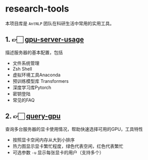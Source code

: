 # research-tools

本项目库是 `AntNLP` 团队在科研生活中常用的实用工具。

## 1. 👉🏻 [gpu-server-usage](./gpu-server-usage)

描述服务器的基本配置，包括
+ 文件系统管理
+ Zsh Shell
+ 虚拟环境工具Anaconda
+ 预训练模型库 Transformers
+ 深度学习库Pytorch
+ 密钥登陆
+ 常见的FAQ

## 2. 👉🏻 [query-gpu](./query-gpu)

查询多台服务器的显卡使用情况，帮助快速选择可用的GPU，工具特性
+ 按照显卡空闲内存从大到小排序
+ 热力图显示显卡繁忙程度，绿色代表空闲，红色代表繁忙 
+ 可选参数 `-u` 显示每张显卡的用户（支持多个）